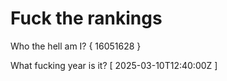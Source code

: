 # Fuck the rankings

Who the hell am I?
{ 16051628 }

What fucking year is it?
[ 2025-03-10T12:40:00Z ]
